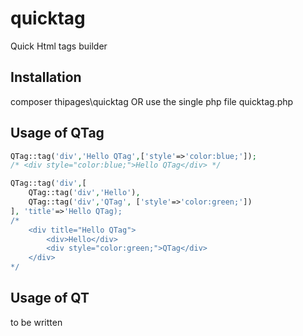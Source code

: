 # quicktag
Quick Html tags builder

## Installation
composer thipages\quicktag OR use the single php file quicktag.php

## Usage of QTag
```php
QTag::tag('div','Hello QTag',['style'=>'color:blue;']);
/* <div style="color:blue;">Hello QTag</div> */

QTag::tag('div',[
    QTag::tag('div','Hello'),
    QTag::tag('div','QTag', ['style'=>'color:green;'])
], 'title'=>'Hello QTag);
/*
    <div title="Hello QTag">
        <div>Hello</div>
        <div style="color:green;">QTag</div>
    </div>
*/
```

## Usage of QT
to be written
